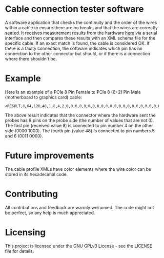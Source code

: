 # Cable connection tester software
A software application that checks the continuity and the order of the wires within a cable to ensure there are no breaks and that the wires are correctly seated. It receives measurement results from the hardware [here](https://github.com/Tamas-Biro1/UniversalCableTesterBoard) via a serial interface and then compares these results with an XML schema file for the specific cable. If an exact match is found, the cable is considered OK. If there is a faulty connection, the software indicates which pin has no connection to the other connector but should, or if there is a connection where there shouldn't be.


# Example
Here is an example of a PCIe 8 Pin Female to PCIe 8 (6+2) Pin Male (motherboard to graphics card) cable:
```
<RESULT,8,64,128,48,1,8,4,2,0,0,0,0,0,0,0,0,0,0,0,0,0,0,0,0,0,0,0,0,0,0,0,0>
```

The above result indicates that the connector where the hardware sent the probes has 8 pins on the probe side (the number of values that are not 0). The first pin (received value 8) is connected to pin number 4 on the other side (0000 1000). The fourth pin (value 48) is connected to pin numbers 5 and 6 (0011 0000).
 
 # Future improvements
The cable profile XMLs have color elements where the wire color can be stored in its hexadecimal code.

 # Contributing
 All contributions and feedback are warmly welcomed. The code might not be perfect, so any help is much appreciated.

 # Licensing
 This project is licensed under the GNU GPLv3 License - see the LICENSE file for details.





